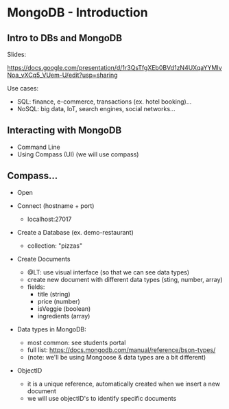 
# MongoDB - Introduction

<!-- Status: complete -->


## Intro to DBs and MongoDB


Slides: 

https://docs.google.com/presentation/d/1r3QsTfgXEb0BVd1zN4UXqaYYMIvNoa_vXCq5_VUem-U/edit?usp=sharing


Use cases:
- SQL: finance, e-commerce, transactions (ex. hotel booking)...
- NoSQL: big data, IoT, search engines, social networks...



## Interacting with MongoDB
- Command Line
- Using Compass (UI) (we will use compass)



## Compass...

- Open


- Connect (hostname + port)
  - localhost:27017


- Create a Database (ex. demo-restaurant)
  - collection: "pizzas"



- Create Documents  
  - @LT: use visual interface (so that we can see data types)
  - create new document with different data types (sting, number, array)
  - fields:
    - title (string)
    - price (number)
    - isVeggie (boolean)
    - ingredients (array)

  <!--
  Note: 
  - there's a bug in Compass "Insert not permitted while document contains errors"
  - summary: if you enter the wrong format, Compass will keep showing that error, even after choosing the right format.
  - bug report: https://jira.mongodb.org/browse/COMPASS-3246
  - Quick workaround: click on a different collection & try again
  -->


- Data types in MongoDB:
  - most common: see students portal
  - full list: https://docs.mongodb.com/manual/reference/bson-types/
  - (note: we'll be using Mongoose & data types are a bit different)


- ObjectID
  - it is a unique reference, automatically created when we insert a new document
  - we will use objectID's to identify specific documents


<!-- @LT: before the break, it can be good to import IMDB -->

